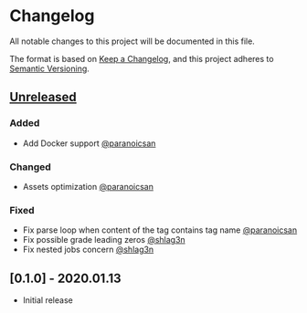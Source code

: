 # Changelog
All notable changes to this project will be documented in this file.

The format is based on [Keep a Changelog](https://keepachangelog.com/en/1.0.0/),
and this project adheres to [Semantic Versioning](https://semver.org/spec/v2.0.0.html).

## [Unreleased](https://github.com/learningtapestry/lcms-engine/compare/v0.1.0...HEAD)

### Added
- Add Docker support [@paranoicsan](https://github.com/paranoicsan)

### Changed
- Assets optimization [@paranoicsan](https://github.com/paranoicsan)

### Fixed
- Fix parse loop when content of the tag  contains tag name [@paranoicsan](https://github.com/paranoicsan)
- Fix possible grade leading zeros [@shlag3n](https://github.com/shlag3n)
- Fix nested jobs concern [@shlag3n](https://github.com/shlag3n)

## [0.1.0] - 2020.01.13

- Initial  release
